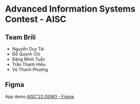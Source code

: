 # Advanced Information Systems Contest - AISC

## Team Brili
* Nguyễn Duy Tài
* Đỗ Quỳnh Chi
* Đặng Minh Tuấn
* Trần Thanh Hiếu
* Võ Thanh Phương

## Figma
App demo [AISC'22 DEMO - Figma](https://www.figma.com/file/i1wasoLJ1OdKMhMySRaagv/AISC'22-DEMO?node-id=0%3A1&t=EU0y7nbdZRVeZ88B-0).
